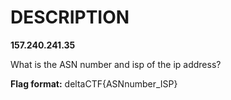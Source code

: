 # DESCRIPTION

<b>157.240.241.35</b>

What is the ASN number and isp of the ip address?

<b>Flag format:</b> deltaCTF{ASNnumber_ISP}
